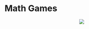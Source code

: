 # Math Games
<p align="center">
  <img src="![math_games](https://user-images.githubusercontent.com/68604372/125645883-f792df9c-e1fd-4ade-b817-1b5ad441a47f.png)
">
</p>
